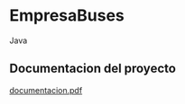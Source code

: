 # EmpresaBuses
Java
## Documentacion del proyecto
[documentacion.pdf](https://github.com/JhonCodeU/EmpresaBuses/files/4500692/documentacion.pdf)
